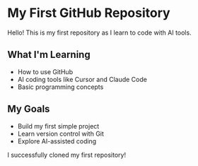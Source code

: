 # My First GitHub Repository

Hello! This is my first repository as I learn to code with AI tools.

## What I'm Learning
- How to use GitHub
- AI coding tools like Cursor and Claude Code
- Basic programming concepts

## My Goals
- Build my first simple project
- Learn version control with Git
- Explore AI-assisted coding

I successfully cloned my first repository!
